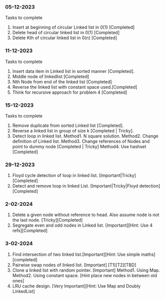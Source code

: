 ### 05-12-2023
Tasks to complete
1. Insert at beginning of circular Linked list in 0(1) [Completed]
2. Delete head of circular linked list in 0(1) [Completed]
3. Delete Kth of circular linked list in 0(n) [Completed]

### 11-12-2023
Tasks to complete

1. Insert data item in Linked list in sorted manner [Completed].
2. Middle node of linkedlist [Completed]
3. Nth Node from end of the linked list [Completed]
4. Reverse the linked list with constant space used.[Completed]
5. Think for recursive approach for problem 4 [Completed]

### 15-12-2023
Tasks to complete

1. Remove duplicate from sorted Linked list [Completed].
2. Reverse a linked list in group of size k [Completed | Tricky].
3. Detect loop in linked list.
     Method1. N square solution.
     Method2. Change definition of Linked list.
     Method3. Change references of Nodes and point to dummy node [Completed | Tricky]
     Method4. Use hashset [Completed]

### 29-12-2023
1. Floyd cycle detection of loop in linked list. [Important|Tricky] [Completed]
2. Detect and remove loop in linked List. [Important|Tricky|Floyd detection] [Completed]

### 2-02-2024
1. Delete a given node without reference to head. Also assume node is not the last node. [Tricky][Completed]
2. Segregate even and odd nodes in Linked list. [Important][Hint: Use 4 refs][Completed]

### 3-02-2024
1. Find intersection of two linked list.[Important][Hint: Use simple maths][completed]
2. Pairwise swap nodes of linked list. [Important] [T1][T2][TBD]
3. Clone a linked list with random pointer. [Important]
     Method1. Using Map.
     Method2. Using constant space. [Hint place new nodes in between old ones]
4. LRU cache design. [Very Important][Hint: Use Map and Doubly LinkedList]